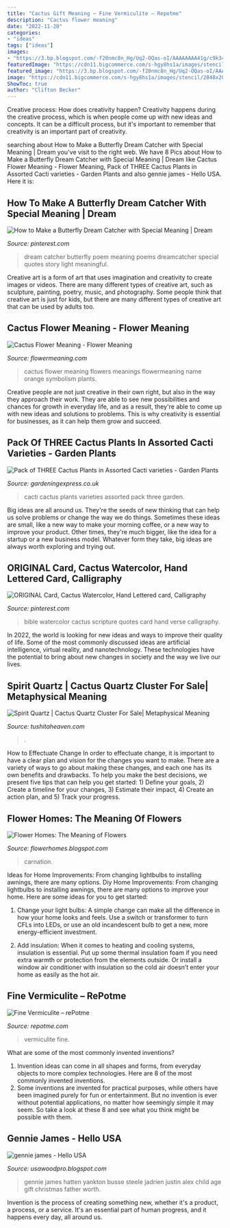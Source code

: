 ```yaml
---
title: "Cactus Gift Meaning ~ Fine Vermiculite – Repotme"
description: "Cactus flower meaning"
date: "2022-11-20"
categories:
- "ideas"
tags: ["ideas"]
images:
- "https://3.bp.blogspot.com/-f20nmc8n_Hg/Uq2-OQas-oI/AAAAAAAA41g/c9k34_ZNmyc/s1600/Yellow+Carnation+Flower.jpg"
featuredImage: "https://cdn11.bigcommerce.com/s-hgy8hs1a/images/stencil/2048x2048/products/6725/10611/Spirit_Quartz_D__10254.1523402185.jpg?c=2"
featured_image: "https://3.bp.blogspot.com/-f20nmc8n_Hg/Uq2-OQas-oI/AAAAAAAA41g/c9k34_ZNmyc/s1600/Yellow+Carnation+Flower.jpg"
image: "https://cdn11.bigcommerce.com/s-hgy8hs1a/images/stencil/2048x2048/products/6725/10611/Spirit_Quartz_D__10254.1523402185.jpg?c=2"
ShowToc: true
author: "Clifton Becker"
---
```



Creative process: How does creativity happen?
Creativity happens during the creative process, which is when people come up with new ideas and concepts. It can be a difficult process, but it's important to remember that creativity is an important part of creativity.

	

		
searching about How to Make a Butterfly Dream Catcher with Special Meaning | Dream you've visit to the right web. We have 8 Pics about How to Make a Butterfly Dream Catcher with Special Meaning | Dream like Cactus Flower Meaning - Flower Meaning, Pack of THREE Cactus Plants in Assorted Cacti varieties - Garden Plants and also gennie james - Hello USA. Here it is:
		
    
## How To Make A Butterfly Dream Catcher With Special Meaning | Dream

<img loading=lazy src="https://i.pinimg.com/originals/8d/b7/c0/8db7c0a9429a2d188417f657ad42fbee.png" onerror="this.onerror=null;this.src='https://tse2.mm.bing.net/th?id=OIP.KMEsjv5-urcu_e_X3zV4MAAAAA&amp;pid=15.1';" alt="How to Make a Butterfly Dream Catcher with Special Meaning | Dream">

_Source: pinterest.com_

>dream catcher butterfly poem meaning poems dreamcatcher special quotes story light meaningful. 

	

Creative art is a form of art that uses imagination and creativity to create images or videos. There are many different types of creative art, such as sculpture, painting, poetry, music, and photography. Some people think that creative art is just for kids, but there are many different types of creative art that can be used by adults too.

    
## Cactus Flower Meaning - Flower Meaning

<img loading=lazy src="http://www.flowermeaning.com/flower-pics/Cactus-Color-Meaning.jpg" onerror="this.onerror=null;this.src='https://tse4.mm.bing.net/th?id=OIP.kymJeVK4xZ-29fMIzv_k-AHaE6&amp;pid=15.1';" alt="Cactus Flower Meaning - Flower Meaning">

_Source: flowermeaning.com_

>cactus flower meaning flowers meanings flowermeaning name orange symbolism plants. 

	

Creative people are not just creative in their own right, but also in the way they approach their work. They are able to see new possibilities and chances for growth in everyday life, and as a result, they're able to come up with new ideas and solutions to problems. This is why creativity is essential for businesses, as it can help them grow and succeed.

    
## Pack Of THREE Cactus Plants In Assorted Cacti Varieties - Garden Plants

<img loading=lazy src="https://d6p0gevo8s9lm.cloudfront.net/media/catalog/product/cache/1/image/9df78eab33525d08d6e5fb8d27136e95/m/i/mixed-cacti-blister-2_1.jpg" onerror="this.onerror=null;this.src='https://tse1.mm.bing.net/th?id=OIP.iteynLVvxsPW4KBLLooVJwHaHa&amp;pid=15.1';" alt="Pack of THREE Cactus Plants in Assorted Cacti varieties - Garden Plants">

_Source: gardeningexpress.co.uk_

>cacti cactus plants varieties assorted pack three garden. 

	

Big ideas are all around us. They're the seeds of new thinking that can help us solve problems or change the way we do things. Sometimes these ideas are small, like a new way to make your morning coffee, or a new way to improve your product. Other times, they're much bigger, like the idea for a startup or a new business model. Whatever form they take, big ideas are always worth exploring and trying out.

    
## ORIGINAL Card, Cactus Watercolor, Hand Lettered Card, Calligraphy

<img loading=lazy src="https://i.pinimg.com/736x/52/e1/fa/52e1fa8dbda56fb92877856f628148d7--bible-psalms-bible-quotes.jpg" onerror="this.onerror=null;this.src='https://tse3.mm.bing.net/th?id=OIP.97ymVHjCkeSB19NQxGl2lgHaI-&amp;pid=15.1';" alt="ORIGINAL Card, Cactus Watercolor, Hand Lettered card, Calligraphy">

_Source: pinterest.com_

>bible watercolor cactus scripture quotes card hand verse calligraphy. 

	

In 2022, the world is looking for new ideas and ways to improve their quality of life. Some of the most commonly discussed ideas are artificial intelligence, virtual reality, and nanotechnology. These technologies have the potential to bring about new changes in society and the way we live our lives.

    
## Spirit Quartz | Cactus Quartz Cluster For Sale| Metaphysical Meaning

<img loading=lazy src="https://cdn11.bigcommerce.com/s-hgy8hs1a/images/stencil/2048x2048/products/6725/10611/Spirit_Quartz_D__10254.1523402185.jpg?c=2" onerror="this.onerror=null;this.src='https://tse1.mm.bing.net/th?id=OIP.tj_xwjftuVCO-RcnbLyHFQHaHa&amp;pid=15.1';" alt="Spirit Quartz | Cactus Quartz Cluster For Sale| Metaphysical Meaning">

_Source: tushitaheaven.com_

>. 

	

How to Effectuate Change
In order to effectuate change, it is important to have a clear plan and vision for the changes you want to make. There are a variety of ways to go about making these changes, and each one has its own benefits and drawbacks. To help you make the best decisions, we present five tips that can help you get started: 1) Define your goals, 2) Create a timeline for your changes, 3) Estimate their impact, 4) Create an action plan, and 5) Track your progress.

    
## Flower Homes: The Meaning Of Flowers

<img loading=lazy src="https://3.bp.blogspot.com/-f20nmc8n_Hg/Uq2-OQas-oI/AAAAAAAA41g/c9k34_ZNmyc/s1600/Yellow+Carnation+Flower.jpg" onerror="this.onerror=null;this.src='https://tse3.mm.bing.net/th?id=OIP.n3K3x_25YsWxiOvWFHtLmgHaFO&amp;pid=15.1';" alt="Flower Homes: The Meaning of Flowers">

_Source: flowerhomes.blogspot.com_

>carnation. 

	

Ideas for Home Improvements: From changing lightbulbs to installing awnings, there are many options.
Diy Home Improvements: From changing lightbulbs to installing awnings, there are many options to improve your home. Here are some ideas for you to get started: 
1. Change your light bulbs: A simple change can make all the difference in how your home looks and feels. Use a switch or transformer to turn CFLs into LEDs, or use an old incandescent bulb to get a new, more energy-efficient investment. 

2. Add insulation: When it comes to heating and cooling systems, insulation is essential. Put up some thermal insulation foam if you need extra warmth or protection from the elements outside. Or install a window air conditioner with insulation so the cold air doesn’t enter your home as easily as the hot air. 


    
## Fine Vermiculite – RePotme

<img loading=lazy src="https://cdn.shopify.com/s/files/1/0074/7608/4809/products/Vermiculite-600_c2070606-da57-4248-b84e-d67c85212019_1200x630.jpg?v=1546282910" onerror="this.onerror=null;this.src='https://tse1.mm.bing.net/th?id=OIP.1WocZLwjdl1VrOPwMRbvuAHaHa&amp;pid=15.1';" alt="Fine Vermiculite – rePotme">

_Source: repotme.com_

>vermiculite fine. 

	

What are some of the most commonly invented inventions?
1. Invention ideas can come in all shapes and forms, from everyday objects to more complex technologies. Here are 8 of the most commonly invented inventions.
2. Some inventions are invented for practical purposes, while others have been imagined purely for fun or entertainment. But no invention is ever without potential applications, no matter how seemingly simple it may seem. So take a look at these 8 and see what you think might be possible with them.

    
## Gennie James - Hello USA

<img loading=lazy src="https://3.bp.blogspot.com/-YQInLovAINw/WfQPE_lX1yI/AAAAAAAAHJ8/fOPHk4LSOoUiiVTUit6PjRpzmqa69fN6wCLcBGAs/s1600/5ded97adbe615a19eb112811854b6e1d--genie-true-stories.jpg" onerror="this.onerror=null;this.src='https://tse3.mm.bing.net/th?id=OIP.8D3I9awX8spsl2i29gdYlwHaFm&amp;pid=15.1';" alt="gennie james - Hello USA">

_Source: usawoodpro.blogspot.com_

>gennie james hatten yankton busse steele jadrien justin alex child age gift christmas father worth. 

	

Invention is the process of creating something new, whether it's a product, a process, or a service. It's an essential part of human progress, and it happens every day, all around us.

